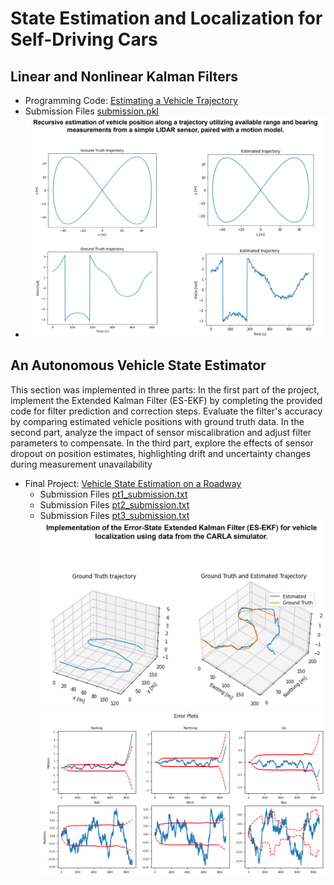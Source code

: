 # State Estimation and Localization for Self-Driving Cars

## Linear and Nonlinear Kalman Filters

- Programming Code: [Estimating a Vehicle Trajectory](./Part1/assg_learner.ipynb)
- Submission Files [submission.pkl](./Part1/submission.pkl)
- ![image](https://github.com/vipinrai8/Autonomous-Vehicle-Motion-Planning-and-Perception/blob/main/Recursive_Estimation.png)

## An Autonomous Vehicle State Estimator
This section was implemented in three parts: In the first part of the project, implement the Extended Kalman Filter (ES-EKF) by completing the provided code for filter prediction and correction steps. Evaluate the filter's accuracy by comparing estimated vehicle positions with ground truth data. In the second part, analyze the impact of sensor miscalibration and adjust filter parameters to compensate. In the third part, explore the effects of sensor dropout on position estimates, highlighting drift and uncertainty changes during measurement unavailability

- Final Project: [Vehicle State Estimation on a Roadway](./Part2/final_project)
  - Submission Files [pt1_submission.txt](./Part2/pt1_submission.txt)
  - Submission Files [pt2_submission.txt](./Part2/pt2_submission.txt)
  - Submission Files [pt3_submission.txt](./Part2/pt3_submission.txt)
![image](https://github.com/vipinrai8/Autonomous-Vehicle-Motion-Planning-and-Perception/blob/main/ESEKF.png)
![image](https://github.com/vipinrai8/Autonomous-Vehicle-Motion-Planning-and-Perception/blob/main/Error%20Plots.png)

